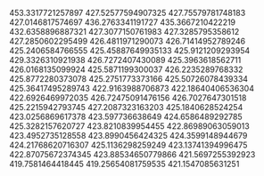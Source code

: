 453.3317721257897
427.52577594907325
427.75579781748183
427.0146817574697
436.2763341191727
435.3667210422219
432.6358896887321
427.3077150761983
427.3285795358612
427.2850602295499
426.4811971290073
426.71414952789246
425.2406584766555
425.45887649935133
425.9121209293954
429.3326310921938
426.7272407430089
425.3963618562711
426.0168135099924
425.5871199300037
426.2235289768332
425.8772280373078
425.2751773373166
425.50726078439334
425.36417495289743
422.9163988706873
422.18640406536304
422.6926469972035
426.72475091476156
426.7027647301518
425.2215942793745
427.2087323163203
425.1840628524254
423.0256869617378
423.597736638649
424.6586489292785
425.3282157620727
423.8210839954455
422.86989063059013
423.4952735128558
423.8990456424325
424.3599148944679
424.21768620716307
425.1136298259249
423.13741394996475
422.87075672374345
423.88534650779866
421.5697255392923
419.7581464418445
419.25654081759535
421.1547085631251